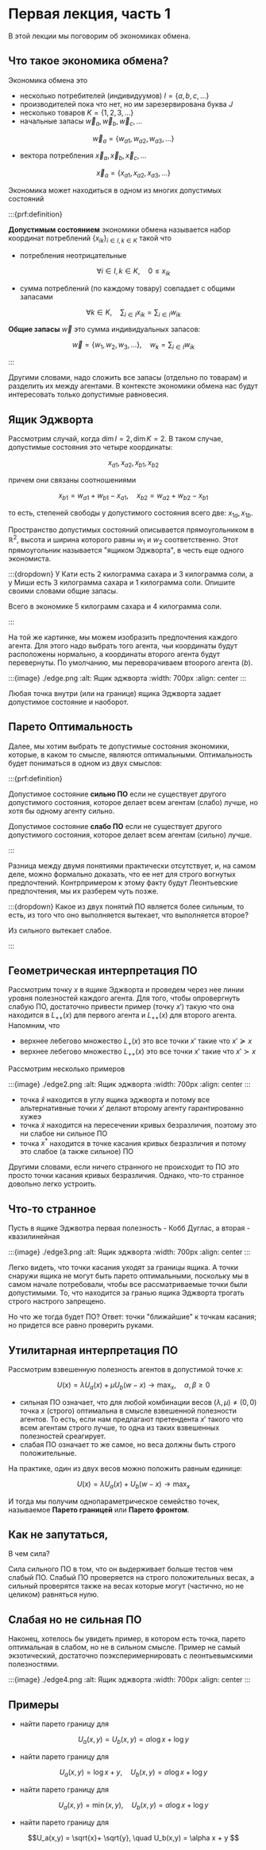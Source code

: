 # Первая лекция, часть 1

В этой лекции мы поговорим об экономиках обмена.

## Что такое экономика обмена?
Экономика обмена это
- несколько потребителей (индивидуумов) $I = \{ a,b,c, \ldots\}$
- производителей пока что нет, но им зарезервирована буква $J$
- несколько товаров $K = \{1, 2, 3, \ldots\}$
- начальные запасы $\vec w_{a}, \vec w_{b}, \vec w_{c}, \ldots$

$$ \vec w_{a} = \{ w_{a1}, w_{a2}, w_{a3}, \ldots\}$$

- вектора потребления $\vec x_{a}, \vec x_{b}, \vec x_{c}, \ldots$

$$ \vec x_{a} = \{ x_{a1}, x_{a2}, x_{a3}, \ldots\}$$

Экономика может находиться в одном из многих допустимых состояний

:::{prf:definition}

**Допустимым состоянием** экономики обмена называется набор координат потреблений $\{x_{ik}\}_{i \in I, k \in K}$ такой что 
- потребления неотрицательные

$$\forall i \in I, k \in K, \quad 0 \leqslant x_{ik}$$

- сумма потреблений (по каждому товару) совпадает с общими запасами

$$\forall k \in K, \quad \sum_{i \in I} x_{ik} = \sum_{i \in I} w_{ik}$$

**Общие запасы** $\vec w$ это сумма индивидуальных запасов:

$$ \vec w = \{ w_1, w_2, w_3, \ldots\}, \quad w_k = \sum_{i \in I} w_{ik}$$

:::

Другими словами, надо сложить все запасы (отдельно по товарам) и разделить их между агентами. В контексте экономики обмена нас будут интересовать только допустимые равновесия.

## Ящик Эджворта

Рассмотрим случай, когда $\dim I = 2, \dim K = 2$. В таком случае, допустимые состояния это четыре координаты:

$$ x_{a1}, x_{a2}, x_{b1}, x_{b2}$$

причем они связаны соотношениями

$$ x_{b1} = w_{a1} + w_{b1} - x_{a1}, \quad x_{b2} = w_{a2} + w_{b2} - x_{b1}$$

то есть, степеней свободы у допустимого состояния всего две: $x_{1a}, x_{1b}$.

Пространство допустимых состояний описывается прямоугольником в $\mathbb{R}^2$, высота и ширина которого равны $w_1$ и $w_2$ соответственно. Этот прямоугольник называется "ящиком Эджворта", в честь еще одного экономиста.

:::{dropdown} У Кати есть 2 килограмма сахара и 3 килограмма соли, а у Миши есть 3 килограмма сахара и 1 килограмма соли. Опишите своими словами общие запасы.

Всего в экономике 5 килограмм сахара и 4 килограмма соли.

:::

На той же картинке, мы можем изобразить предпочтения каждого агента. Для этого надо выбрать того агента, чьи координаты будут расположены нормально, а координаты второго агента будут перевернуты. По умолчанию, мы переворачиваем втоорого агента ($b$).

:::{image} ./edge.png
:alt: Ящик эджворта
:width: 700px
:align: center
:::

Любая точка внутри (или на границе) ящика Эджворта задает допустимое состояние и наоборот.

## Парето Оптимальность

Далее, мы хотим выбрать те допустимые состояния экономики, которые, в каком то смысле, являются оптимальными. Оптимальность будет пониматься в одном из двух смыслов:

:::{prf:definition}

Допустимое состояние **сильно ПО** если не существует другого допустимого состояния, которое делает всем агентам (слабо) лучше, но хотя бы одному агенту сильно.

Допустимое состояние **слабо ПО** если не существует другого допустимого состояния, которое делает всем агентам (сильно) лучше.

:::

Разница между двумя понятиями практически отсутствует, и, на самом деле, можно формально доказать, что ее нет для строго вогнутых предпочтений. Контрпримером к этому факту будут Леонтьевские предпочтения, мы их разберем чуть позже.

:::{dropdown} Какое из двух понятий ПО является более сильным, то есть, из того что оно выполняется вытекает, что выполняется второе?

Из сильного вытекает слабое.

:::

## Геометрическая интерпретация ПО

Рассмотрим точку $x$ в ящике Эджворта и проведем через нее линии уровня полезностей каждого агента. Для того, чтобы опровергнуть слабую ПО, достаточно привести пример (точку $x'$) такую что она находится в $L_{++}(x)$ для первого агента и $L_{++}(x)$ для второго агента. Напомним, что

- верхнее лебегово множество $L_{+}(x)$ это все точки $x'$ такие что $x' \succcurlyeq x$ 
- верхнее лебегово множество $L_{++}(x)$ это все точки $x'$ такие что $x' \succ x$ 

Рассмотрим несколько примеров

:::{image} ./edge2.png
:alt: Ящик эджворта
:width: 700px
:align: center
:::

- точка $\hat x$ находится в углу ящика эджворта и потому все альтернативные точки $x'$ делают второму агенту гарантированно хужеэ
- точка $\tilde x$ находится на пересечении кривых безразличия, поэтому это ни слабое ни сильное ПО
- точка $x^{\ast}$ находится в точке касания кривых безразличия и потому это слабое (а также сильное) ПО

Другими словами, если ничего странного не происходит то ПО это просто точки касания кривых безразличия. Однако, что-то странное довольно легко устроить.

## Что-то странное

Пусть в ящике Эджвотра первая полезность - Кобб Дуглас, а вторая - квазилинейная

:::{image} ./edge3.png
:alt: Ящик эджворта
:width: 700px
:align: center
:::

Легко видеть, что точки касания уходят за границы ящика. А точки снаружи ящика не могут быть парето оптимальными, поскольку мы в самом начале потребовали, чтобы все рассматриваемые точки были допустимыми. То, что находится за гранью ящика Эджворта трогать строго настрого запрещено. 

Но что же тогда будет ПО? Ответ: точки "ближайшие" к точкам касания; но придется все равно проверить руками.

## Утилитарная интерпретация ПО

Рассмотрим взвешенную полезность агентов в допустимой точке $х$:

$$ U(x) = \lambda U_a(x) + \mu U_b(w-x) \to \max_x, \quad \alpha, \beta \geqslant 0$$

- сильная ПО означает, что для любой комбинации весов $(\lambda, \mu) \neq (0,0)$ точка $x$ (строго) оптимальна в смысле взвешенной полезности агентов. То есть, если нам предлагают претендента $x'$ такого что всем агентам строго лучше, то одна из таких взвешенных полезностей среагирует. 
- слабая ПО означает то же самое, но веса должны быть строго положительные.

На практике, один из двух весов можно положить равным единице:

$$ U(x) = \lambda U_a(x) + U_b(w-x) \to \max_x$$

И тогда мы получим однопараметрическое семейство точек, называемое **Парето границей** или **Парето фронтом**.

## Как не запутаться, 

В чем сила?

Сила сильного ПО в том, что он выдерживает больше тестов чем слабый ПО. Слабый ПО проверяется на строго положительных весах, а сильный проверятся также на весах которые могут (частично, но не целиком) равняться нулю.

## Слабая но не сильная ПО

Наконец, хотелось бы увидеть пример, в котором есть точка, парето оптимальная в слабом, но не в сильном смысле. Пример не самый экзотический, достаточно поэксперимернировать с леонтьевымскими полезностями.

:::{image} ./edgе4.png
:alt: Ящик эджворта
:width: 700px
:align: center
:::

## Примеры

- найти парето границу для 

$$U_a(x,y) = U_b(x,y) = \alpha \log x + \log y$$

- найти парето границу для 

$$U_a(x,y) = \log x + y, \quad U_b(x,y) = \alpha \log x + \log y $$

- найти парето границу для 

$$U_a(x,y) = \min(x,y), \quad U_b(x,y) = \alpha \log x + \log y $$

- найти парето границу для 

$$U_a(x,y) = \sqrt{x}+ \sqrt{y}, \quad U_b(x,y) = \alpha x + y $$